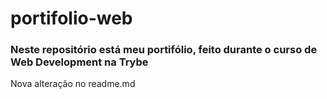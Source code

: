 # portifolio-web
### Neste repositório está meu portifólio, feito durante o curso de Web Development na Trybe

Nova alteração no readme.md
